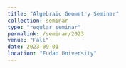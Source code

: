 ```yaml
---
title: "Algebraic Geometry Seminar"
collection: seminar
type: "regular seminar"
permalink: /seminar/2023
venue: "Fall"
date: 2023-09-01
location: "Fudan University"
---
```


